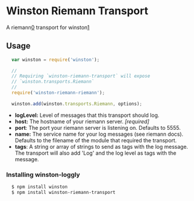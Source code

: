 # Winston Riemann Transport

A riemann[0] transport for winston[1]

## Usage
``` js
  var winston = require('winston');
  
  //
  // Requiring `winston-riemann-transport` will expose 
  // `winston.transports.Riemann`
  //
  require('winston-riemann-riemann');
  
  winston.add(winston.transports.Riemann, options);
```
* __logLevel:__ Level of messages that this transport should log.
* __host:__ The hostname of your riemann server. *[required]*
* __port__: The port your riemann server is listening on. Defaults to 5555.
* __name:__ The service name for your log messages (see riemann docs). Defaults
to the filename of the module that required the transport.
* __tags__: A string or array of strings to send as tags with the log message.
The transport will also add 'Log' and the log level as tags with the message.

### Installing winston-loggly

``` bash
  $ npm install winston
  $ npm install winston-riemann-transport
```

[0]: http://riemann.io
[1]: https://github.com/flatiron/winston

